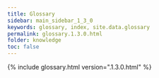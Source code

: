 ```yaml
---
title: Glossary
sidebar: main_sidebar_1_3_0
keywords: glossary, index, site.data.glossary
permalink: glossary.1.3.0.html
folder: knowledge
toc: false
---
```


{% include glossary.html version=".1.3.0.html" %}
